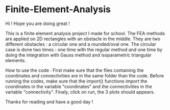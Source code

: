 # Finite-Element-Analysis

Hi ! Hope you are doing great !

This is a finite element analysis project I made for school. The FEA methods are applied on 2D rectangles with an obstacle in the middle. They are two different obstacles : a circular one and a rounded/oval one. The circular case is done two times : one time with the regular method and one time by doing the integration with Gauss method and isoparametric triangular elements.

How to use the code : First make sure that the files containing the coordinates and connectivities are in the same folder than the code. Before running the codes, make sure that the import() functions import the coordinates in the variable "coordinates" and the connectivities in the variable "connectivity". Finaly, click on run, the 3 plots should appears.

Thanks for reading and have a good day !
